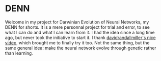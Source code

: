 # DENN

Welcome in my project for Darwinian Evolution of Neural Networks, my DENN for shorts.
It is a mere personnal project for trial and error, to see what I can do and what I can learn from it.
I had the idea since a long time ago, but never took the initiative to start it.
I thank [davidrandallmiller's nice video](https://youtu.be/N3tRFayqVtk), which brought me to finally try it too.
Not the same thing, but the same general idea: make the neural network evolve through genetic rather than learning.
